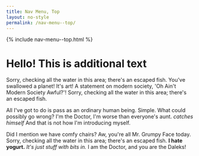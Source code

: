 ```yaml
---
title: Nav Menu, Top
layout: no-style
permalink: /nav-menu--top/
---
```


{% include nav-menu--top.html %}

<main class="nav-menu--top" markdown="1">

<h1>Hello! This is additional text</h1>

Sorry, checking all the water in this area; there's an escaped fish. You've swallowed a planet! It's art! A statement on modern society, 'Oh Ain't Modern Society Awful?'! Sorry, checking all the water in this area; there's an escaped fish.

All I've got to do is pass as an ordinary human being. Simple. What could possibly go wrong? I'm the Doctor, I'm worse than everyone's aunt. *catches himself* And that is not how I'm introducing myself.

Did I mention we have comfy chairs? Aw, you're all Mr. Grumpy Face today. Sorry, checking all the water in this area; there's an escaped fish. __I hate yogurt.__ *It's just stuff with bits in.* I am the Doctor, and you are the Daleks!

</main>